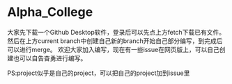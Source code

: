 # Alpha_College
大家先下载一个Github Desktop软件，登录后可以先点上方fetch下载已有文件。
然后在上方current branch中创建自己新的branch开始自己部分编写，到完成后可以进行merge。
欢迎大家加入编写，现在有一些issue在网页版上，可以自己创建也可以自告奋勇进行编写。

PS:project似乎是自己的project，可以把自己的project加到issue里
